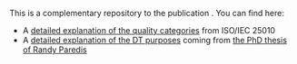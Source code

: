 This is a complementary repository to the publication <add paper title>. You can find here:
* A [detailed explanation of the quality categories](https://github.com/rahelehbiglari/DTQaulityAspects/blob/main/definitions.md) from ISO/IEC 25010
* A [detailed explanation of the DT purposes]() coming from [the PhD thesis of Randy Paredis](LINK) 
